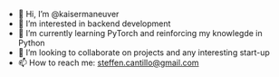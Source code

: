 - 👋 Hi, I’m @kaisermaneuver
- 👀 I’m interested in backend development
- 🌱 I’m currently learning PyTorch and reinforcing my knowlegde in Python
- 💞️ I’m looking to collaborate on projects and any interesting start-up
- 📫 How to reach me: steffen.cantillo@gmail.com

<!---
kaisermaneuver/kaisermaneuver is a ✨ special ✨ repository because its `README.md` (this file) appears on your GitHub profile.
You can click the Preview link to take a look at your changes.
--->
